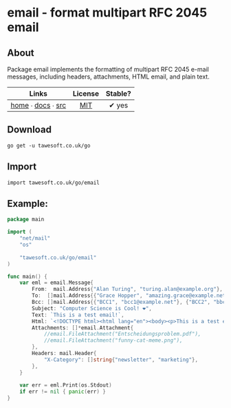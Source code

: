 # email - format multipart RFC 2045 email

## About

Package email implements the formatting of multipart RFC 2045 e-mail messages,
including headers, attachments, HTML email, and plain text.

|  Links  | License | Stable? | 
|:-------:|:-------:|:-------:| 
| [home][home_] ∙ [docs][docs_] ∙ [src][src_] | [MIT][copy_] | ✔ yes |

[home_]: https://tawesoft.co.uk/go/email
[src_]:  https://github.com/tawesoft/go/tree/master/email
[docs_]: https://godoc.org/tawesoft.co.uk/go/email
[copy_]: https://github.com/tawesoft/go/tree/master/email/_COPYING.md

## Download

```shell script
go get -u tawesoft.co.uk/go
```

## Import

```
import tawesoft.co.uk/go/email
```

## Example:

```go
package main

import (
    "net/mail"
    "os"
    
    "tawesoft.co.uk/go/email"
)

func main() {
    var eml = email.Message{
        From:  mail.Address{"Alan Turing", "turing.alan@example.org"},
        To:  []mail.Address{{"Grace Hopper", "amazing.grace@example.net"}},
        Bcc: []mail.Address{{"BCC1", "bcc1@example.net"}, {"BCC2", "bbc2@example.net"}},
        Subject: "Computer Science is Cool! ❤",
        Text: `This is a test email!`,
        Html: `<!DOCTYPE html><html lang="en"><body><p>This is a test email!</p></body></html>`,
        Attachments: []*email.Attachment{
            //email.FileAttachment("Entscheidungsproblem.pdf"),
            //email.FileAttachment("funny-cat-meme.png"),
        },
        Headers: mail.Header{
            "X-Category": []string{"newsletter", "marketing"},
        },
    }
    
    var err = eml.Print(os.Stdout)
    if err != nil { panic(err) }
}
```